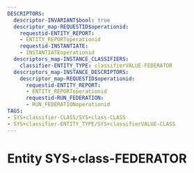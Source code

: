 ```yaml
---
DESCRIPTORS:
  descriptor-INVARIANT$bool: true
  descriptor_map-REQUESTID$operationid:
    requestid-ENTITY_REPORT:
    - ENTITY_REPORToperationid
    requestid-INSTANTIATE:
    - INSTANTIATEoperationid
  descriptors_map-INSTANCE_CLASSIFIERS:
    classifier-ENTITY_TYPE: classifierVALUE-FEDERATOR
  descriptors_map-INSTANCE_DESCRIPTORS:
    descriptor_map-REQUESTID$operationid:
      requestid-ENTITY_REPORT:
      - ENTITY_REPORToperationid
      requestid-RUN_FEDERATION:
      - RUN_FEDERATIONoperationid
TAGS:
- SYS+classifier-CLASS/SYS+class-CLASS
- SYS+classifier-ENTITY_TYPE/SYS+classifierVALUE-CLASS
---
```

# Entity SYS+class-FEDERATOR

